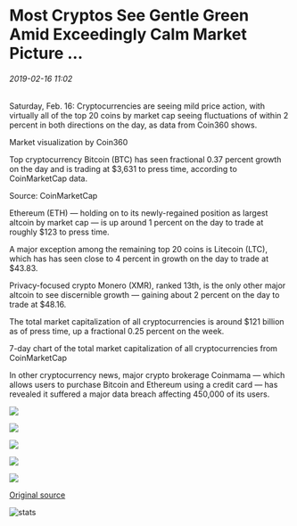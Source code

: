 # Most Cryptos See Gentle Green Amid Exceedingly Calm Market Picture ...

###### 2019-02-16 11:02

Saturday, Feb. 16: Cryptocurrencies are seeing mild price action, with virtually all of the top 20 coins by market cap seeing fluctuations of within 2 percent in both directions on the day, as data from Coin360 shows.

Market visualization by Coin360

Top cryptocurrency Bitcoin (BTC) has seen fractional 0.37 percent growth on the day and is trading at $3,631 to press time, according to CoinMarketCap data.

Source: CoinMarketCap

Ethereum (ETH) — holding on to its newly-regained position as largest altcoin by market cap — is up around 1 percent on the day to trade at roughly $123 to press time.

A major exception among the remaining top 20 coins is Litecoin (LTC), which has has seen close to 4 percent in growth on the day to trade at $43.83.

Privacy-focused crypto Monero (XMR), ranked 13th, is the only other major altcoin to see discernible growth — gaining about 2 percent on the day to trade at $48.16.

The total market capitalization of all cryptocurrencies is around $121 billion as of press time, up a fractional 0.25 percent on the week.

7-day chart of the total market capitalization of all cryptocurrencies from CoinMarketCap

In other cryptocurrency news, major crypto brokerage Coinmama — which allows users to purchase Bitcoin and Ethereum using a credit card — has revealed it suffered a major data breach affecting 450,000 of its users.

![](https://s3.cointelegraph.com/storage/uploads/view/3ed557857cb6fda1cb0752b3fe56e9d3.png)

![](https://s3.cointelegraph.com/storage/uploads/view/df21cd0fca445cf4ded0ed5135334d01.png)

![](https://s3.cointelegraph.com/storage/uploads/view/37fd5de76fd115ea3866470288a0734b.png)

![](https://s3.cointelegraph.com/storage/uploads/view/071719f9207b2de652844082fb9b66cf.png)

![](https://s3.cointelegraph.com/storage/uploads/view/06f4899dfce347684f8cfec314dcacf8.png)

[Original source](https://cointelegraph.com/news/most-cryptos-see-gentle-green-amid-exceedingly-calm-market-picture)

![stats](https://c.statcounter.com/11760860/0/a89fa40b/1/ "stats")